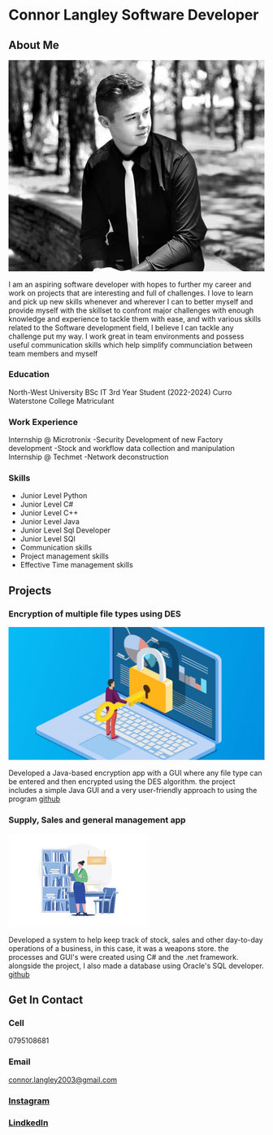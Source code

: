 # Connor Langley Software Developer

## About Me
![self Image](/assets/images/Selfpic.jpg)

I am an aspiring software developer with hopes to further my career and work on projects that are interesting and full of challenges. 
I love to learn and pick up new skills whenever and wherever I can to better myself and provide myself with the skillset to confront major challenges with enough knowledge and experience to tackle them with ease, and with various skills related to the Software development field, I believe I can tackle any challenge put my way. I work great in team environments and possess useful communication skills which help simplify communciation between team members and myself

### Education
North-West University BSc IT 3rd Year Student (2022-2024)
Curro Waterstone College Matriculant

### Work Experience
Internship @ Microtronix
-Security Development of new Factory development
-Stock and workflow data collection and manipulation
Internship @ Techmet 
-Network deconstruction 

### Skills
- Junior Level Python
- Junior Level C#
- Junior Level C++
- Junior Level Java
- Junior Level Sql Developer
- Junior Level SQl
- Communication skills
- Project management skills
- Effective Time management skills

## Projects
### Encryption of multiple file types using DES
![encryption image](/assets/images/encImage.jpg)


Developed a Java-based encryption app with a GUI where any file type can be entered and then encrypted using the DES algorithm. the project includes a simple Java GUI and a very user-friendly approach to using the program [github](https://github.com/ConnorLangley/CMPG-215-proj)

### Supply, Sales and general management app
![Stock image](/assets/images/stockCImage.jpeg)

Developed a system to help keep track of stock, sales and other day-to-day operations of a business, in this case, it was a weapons store. the processes and GUI's were created using C# and the .net framework. alongside the project, I also made a database using Oracle's SQL developer. [github](https://github.com/ConnorLangley/Weapon-Store)

## Get In Contact
### Cell
0795108681
### Email
connor.langley2003@gmail.com
### [Instagram](https://www.instagram.com/the_corner35?igsh=ZW45d2s3OHYwejJr&utm_source=qr)

### [LindkedIn](https://www.linkedin.com/in/connor-langley-428b9a256/)


